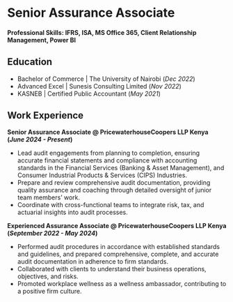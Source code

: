 # Senior Assurance Associate

#### Professional Skills: IFRS, ISA, MS Office 365, Client Relationship Management, Power BI

## Education
- Bachelor of Commerce | The University of Nairobi (_Dec 2022_)								       		
- Advanced Excel	| Sunesis Consulting Limited (_Nov 2022_)	 			        		
- KASNEB | Certified Public Accountant (_May 2021_)

## Work Experience
**Senior Assurance Associate @ PricewaterhouseCoopers LLP Kenya (_June 2024 - Present_)**
- Lead audit engagements from planning to completion, ensuring accurate financial statements and compliance 
  with accounting standards in the Financial Services (Banking & Asset Management), and Consumer Industrial 
  Products & Services (CIPS) Industries. 
- Prepare and review comprehensive audit documentation, providing quality assurance and coaching through 
  detailed oversight of junior team members’ work. 
- Coordinate with cross-functional teams to integrate risk, tax, and actuarial insights into audit processes. 

**Experienced Assurance Associate @ PricewaterhouseCoopers LLP Kenya (_September 2022 - May 2024_)**
- Performed audit procedures in accordance with established standards and guidelines, and prepared comprehensive,
  complete, and accurate audit documentation in adherence to firm standards.
- Collaborated with clients to understand their business operations, objectives, and risks.
- Promoted workplace wellness as a wellness ambassador, contributing to a positive firm culture.
